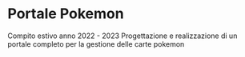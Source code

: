 # Portale Pokemon
Compito estivo anno 2022 - 2023
Progettazione e realizzazione di un portale completo per la gestione delle carte pokemon
